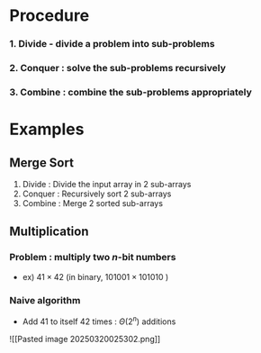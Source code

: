 # Procedure
### 1. Divide - divide a problem into sub-problems
### 2. Conquer : solve the sub-problems recursively 
### 3. Combine : combine the sub-problems appropriately

# Examples
## Merge Sort

1. Divide : Divide the input array in 2 sub-arrays
2. Conquer : Recursively sort 2 sub-arrays
3. Combine : Merge 2 sorted sub-arrays

## Multiplication

### Problem : multiply two $n$-bit numbers
- ex) $41 \times 42$ (in binary, $101001 \times 101010$ )

### Naive algorithm
- Add 41 to itself 42 times : $\Theta(2^n)$ additions

![[Pasted image 20250320025302.png]]






